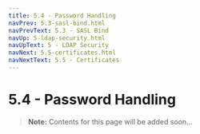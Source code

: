 ```yaml
---
title: 5.4 - Password Handling
navPrev: 5.3-sasl-bind.html
navPrevText: 5.3 - SASL Bind
navUp: 5-ldap-security.html
navUpText: 5 - LDAP Security
navNext: 5.5-certificates.html
navNextText: 5.5 - Certificates
---
```


# 5.4 - Password Handling

>**Note:** Contents for this page will be added soon...
